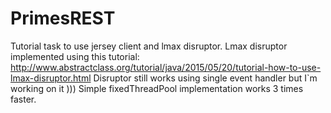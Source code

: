 # PrimesREST
Tutorial task to use jersey client and lmax disruptor.
Lmax disruptor implemented using this tutorial: 
http://www.abstractclass.org/tutorial/java/2015/05/20/tutorial-how-to-use-lmax-disruptor.html
Disruptor still works using single event handler but I`m working on it )))
Simple fixedThreadPool implementation works 3 times faster.
